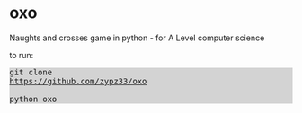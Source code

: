 # oxo
Naughts and crosses game in python - for A Level computer science

to run:<br/>
    <pre style="background-color: lightgrey"><tt>git clone https://github.com/zypz33/oxo<br/>
    python oxo</pre></tt>
